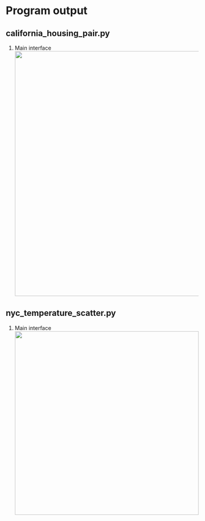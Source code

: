 # Program output

## california_housing_pair.py

1.  Main interface<br><img src="https://github.com/hendraanggrian/IIT-ITM513/raw/assets/assignments/hw13/screenshot1.png" width="640">

<div style="page-break-after: always;"></div>

## nyc_temperature_scatter.py

1.  Main interface<br><img src="https://github.com/hendraanggrian/IIT-ITM513/raw/assets/assignments/hw13/screenshot2.png" width="480">
